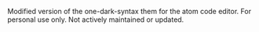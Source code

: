 Modified version of the one-dark-syntax them for the atom code editor. For personal use only. Not actively maintained or updated.

